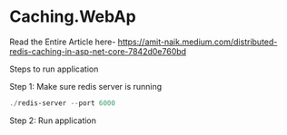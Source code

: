 # Caching.WebAp

Read the Entire Article here- https://amit-naik.medium.com/distributed-redis-caching-in-asp-net-core-7842d0e760bd

Steps to run application

Step 1: Make sure redis server is running

```ps1
./redis-server --port 6000
```

Step 2: Run application
